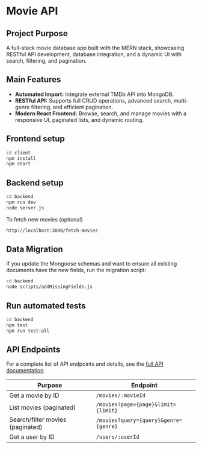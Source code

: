 # Movie API

## Project Purpose

A full-stack movie database app built with the MERN stack, showcasing RESTful API development, database integration, and a dynamic UI with search, filtering, and pagination.

## Main Features

- **Automated Import:** Integrate external TMDb API into MongoDB.
- **RESTful API:** Supports full CRUD operations, advanced search, multi-genre filtering, and efficient pagination.
- **Modern React Frontend:** Browse, search, and manage movies with a responsive UI, paginated lists, and dynamic routing.

## Frontend setup

```bash
cd client
npm install
npm start
```

## Backend setup

```bash
cd backend
npm run dev
node server.js
```

To fetch new movies (optional)

```bash
http://localhost:3000/fetch-movies
```

## Data Migration

If you update the Mongoose schemas and want to ensure all existing documents have the new fields, run the migration script:

```bash
cd backend
node scripts/addMissingFields.js
```

## Run automated tests

```bash
cd backend
npm test
npm run test:all

```

## API Endpoints

For a complete list of API endpoints and details, see the [full API documentation](API.md).

| Purpose                          | Endpoint                              |
| -------------------------------- | ------------------------------------- |
| Get a movie by ID                | `/movies/:movieId`                    |
| List movies (paginated)          | `/movies?page={page}&limit={limit}`   |
| Search/filter movies (paginated) | `/movies?query={query}&genre={genre}` |
| Get a user by ID                 | `/users/:userId`                      |
